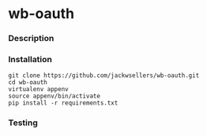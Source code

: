 # wb-oauth

### Description


### Installation
```
git clone https://github.com/jackwsellers/wb-oauth.git
cd wb-oauth
virtualenv appenv
source appenv/bin/activate
pip install -r requirements.txt
```


### Testing